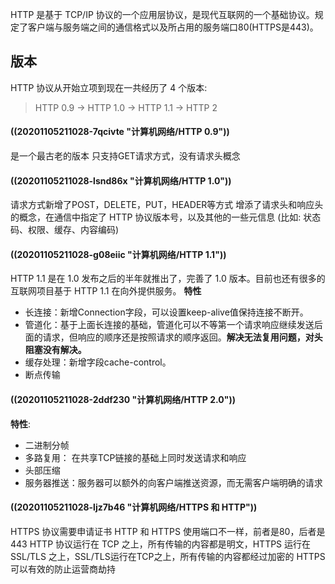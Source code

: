 HTTP 是基于 TCP/IP 协议的一个应用层协议，是现代互联网的一个基础协议。规定了客户端与服务端之间的通信格式以及所占用的服务端口80(HTTPS是443)。

## 版本

HTTP 协议从开始立项到现在一共经历了 4 个版本:

> HTTP 0.9 -> HTTP 1.0 -> HTTP 1.1 -> HTTP 2

#### ((20201105211028-7qcivte "计算机网络/HTTP 0.9"))

是一个最古老的版本
只支持GET请求方式，没有请求头概念

#### ((20201105211028-lsnd86x "计算机网络/HTTP 1.0"))

请求方式新增了POST，DELETE，PUT，HEADER等方式
增添了请求头和响应头的概念，在通信中指定了 HTTP 协议版本号，以及其他的一些元信息 (比如: 状态码、权限、缓存、内容编码)

#### ((20201105211028-g08eiic "计算机网络/HTTP 1.1"))

HTTP 1.1 是在 1.0 发布之后的半年就推出了，完善了 1.0 版本。目前也还有很多的互联网项目基于 HTTP 1.1 在向外提供服务。
**特性**

- 长连接：新增Connection字段，可以设置keep-alive值保持连接不断开。
- 管道化：基于上面长连接的基础，管道化可以不等第一个请求响应继续发送后面的请求，但响应的顺序还是按照请求的顺序返回。**解决无法复用问题，对头阻塞没有解决。**
- 缓存处理：新增字段cache-control。
- 断点传输

#### ((20201105211028-2ddf230 "计算机网络/HTTP 2.0"))

**特性**:

- 二进制分帧
- 多路复用： 在共享TCP链接的基础上同时发送请求和响应
- 头部压缩
- 服务器推送：服务器可以额外的向客户端推送资源，而无需客户端明确的请求

#### ((20201105211028-ljz7b46 "计算机网络/HTTPS 和 HTTP"))

HTTPS 协议需要申请证书
HTTP 和 HTTPS 使用端口不一样，前者是80，后者是443
HTTP 协议运行在 TCP 之上，所有传输的内容都是明文，HTTPS 运行在 SSL/TLS 之上，SSL/TLS运行在TCP之上，所有传输的内容都经过加密的
HTTPS 可以有效的防止运营商劫持
